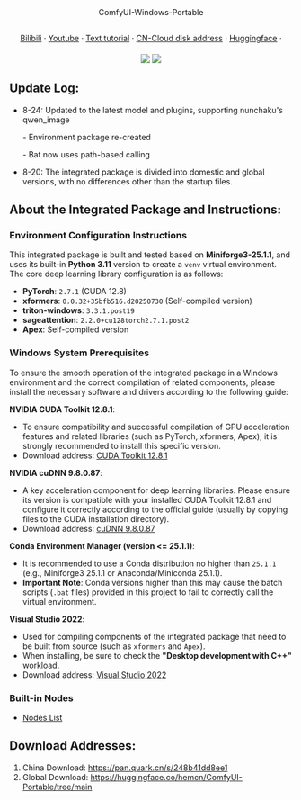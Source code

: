 <div align="center">
ComfyUI-Windows-Portable
</div>



##

<div align="center">
  <a href="https://space.bilibili.com/1313066">Bilibili</a> ·
  <a href="https://www.youtube.com/@lunare-mcn">Youtube</a> ·
  <a href="https://github.com/msola-ht/ComfyUI-Windows-Portable">Text tutorial</a> ·
  <a href="https://pan.quark.cn/s/248b41dd8ee1">CN-Cloud disk address</a> ·
  <a href="https://huggingface.co/hemcn/ComfyUI-Portable/tree/main">Huggingface</a> ·
</div>


####

<div align="center">
  <a href="./README_ZH.md"><img src="https://img.shields.io/badge/简体中文-d9d9d9"></a>
  <a href="./README.md"><img src="https://img.shields.io/badge/English-d9d9d9"></a>
</div>



##

## Update Log:

- 8-24: Updated to the latest model and plugins, supporting nunchaku's qwen_image

  \- Environment package re-created

  \- Bat now uses path-based calling

- 8-20: The integrated package is divided into domestic and global versions, with no differences other than the startup files.

## About the Integrated Package and Instructions:

### Environment Configuration Instructions

This integrated package is built and tested based on **Miniforge3-25.1.1**, and uses its built-in **Python 3.11** version to create a `venv` virtual environment. The core deep learning library configuration is as follows:

- **PyTorch**: `2.7.1` (CUDA 12.8)
- **xformers**: `0.0.32+35bfb516.d20250730` (Self-compiled version)
- **triton-windows**: `3.3.1.post19`
- **sageattention**: `2.2.0+cu128torch2.7.1.post2`
- **Apex**: Self-compiled version

### Windows System Prerequisites

To ensure the smooth operation of the integrated package in a Windows environment and the correct compilation of related components, please install the necessary software and drivers according to the following guide:

**NVIDIA CUDA Toolkit 12.8.1**:
- To ensure compatibility and successful compilation of GPU acceleration features and related libraries (such as PyTorch, xformers, Apex), it is strongly recommended to install this specific version.
- Download address: [CUDA Toolkit 12.8.1](https://developer.nvidia.com/cuda-12-8-1-download-archive)

**NVIDIA cuDNN 9.8.0.87**:
- A key acceleration component for deep learning libraries. Please ensure its version is compatible with your installed CUDA Toolkit 12.8.1 and configure it correctly according to the official guide (usually by copying files to the CUDA installation directory).
- Download address: [cuDNN 9.8.0.87](https://developer.nvidia.com/cudnn-9-8-0-download-archive)

**Conda Environment Manager (version <= 25.1.1)**:
- It is recommended to use a Conda distribution no higher than `25.1.1` (e.g., Miniforge3 25.1.1 or Anaconda/Miniconda 25.1.1).
- **Important Note**: Conda versions higher than this may cause the batch scripts (`.bat` files) provided in this project to fail to correctly call the virtual environment.

**Visual Studio 2022**:
- Used for compiling components of the integrated package that need to be built from source (such as `xformers` and `Apex`).
- When installing, be sure to check the **"Desktop development with C++"** workload.
- Download address: [Visual Studio 2022](https://visualstudio.microsoft.com/zh-hans/vs)

### Built-in Nodes

-  [Nodes List](custom_nodes/en.md) 

## Download Addresses:

1. China Download: https://pan.quark.cn/s/248b41dd8ee1
2. Global Download: https://huggingface.co/hemcn/ComfyUI-Portable/tree/main
